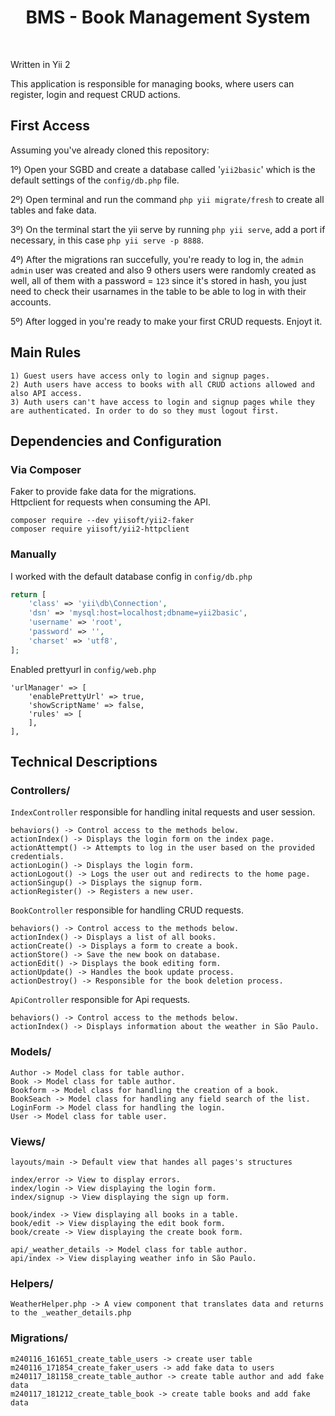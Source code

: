 <p align="center">
    <h1 align="center">BMS - Book Management System</h1>
    <br>
</p>

Written in Yii 2 

This application is responsible for managing books, where users can register, login and request CRUD actions.

First Access
------------
Assuming you've already cloned this repository:

1º) Open your SGBD and create a database called '`yii2basic`' which is the default settings of the `config/db.php` file.

2º) Open terminal and run the command `php yii migrate/fresh` to create all tables and fake data.

3º) On the terminal start the yii serve by running `php yii serve`, add a port if necessary, in this case `php yii serve -p 8888`.

4º) After the migrations ran succefully, you're ready to log in, the `admin admin` user was created and also 9 others users were randomly created as well, all of them with a password = `123` since it's stored in hash, you just need to check their usarnames in the table to be able to log in with their accounts.

5º) After logged in you're ready to make your first CRUD requests. Enjoyt it.


Main Rules
------------
~~~
1) Guest users have access only to login and signup pages.
2) Auth users have access to books with all CRUD actions allowed and also API access.
3) Auth users can't have access to login and signup pages while they are authenticated. In order to do so they must logout first.
~~~

Dependencies and Configuration
------------

### Via Composer

Faker to provide fake data for the migrations.<BR>
Httpclient for requests when consuming the API.

~~~
composer require --dev yiisoft/yii2-faker
composer require yiisoft/yii2-httpclient
~~~

### Manually

I worked with the default database config in `config/db.php`

```php
return [
    'class' => 'yii\db\Connection',
    'dsn' => 'mysql:host=localhost;dbname=yii2basic',
    'username' => 'root',
    'password' => '',
    'charset' => 'utf8',
];
```


Enabled prettyurl in `config/web.php`
~~~
'urlManager' => [
	'enablePrettyUrl' => true,
	'showScriptName' => false,
	'rules' => [
	],
],
~~~

Technical Descriptions
------------

### Controllers/

`IndexController` responsible for handling inital requests and user session.
```
behaviors() -> Control access to the methods below.
actionIndex() -> Displays the login form on the index page.
actionAttempt() -> Attempts to log in the user based on the provided credentials.
actionLogin() -> Displays the login form.
actionLogout() -> Logs the user out and redirects to the home page.
actionSingup() -> Displays the signup form.
actionRegister() -> Registers a new user.
```

`BookController` responsible for handling CRUD requests.
```
behaviors() -> Control access to the methods below.
actionIndex() -> Displays a list of all books.
actionCreate() -> Displays a form to create a book.
actionStore() -> Save the new book on database.
actionEdit() -> Displays the book editing form.
actionUpdate() -> Handles the book update process.
actionDestroy() -> Responsible for the book deletion process.
```

`ApiController` responsible for Api requests.
```
behaviors() -> Control access to the methods below.
actionIndex() -> Displays information about the weather in São Paulo.
```

### Models/
```
Author -> Model class for table author.
Book -> Model class for table author.
Bookform -> Model class for handling the creation of a book.
BookSeach -> Model class for handling any field search of the list.
LoginForm -> Model class for handling the login.
User -> Model class for table user.
```
### Views/
```
layouts/main -> Default view that handes all pages's structures 

index/error -> View to display errors.
index/login -> View displaying the login form.
index/signup -> View displaying the sign up form.

book/index -> View displaying all books in a table.
book/edit -> View displaying the edit book form.
book/create -> View displaying the create book form.

api/_weather_details -> Model class for table author.
api/index -> View displaying weather info in São Paulo.

```
### Helpers/
```
WeatherHelper.php -> A view component that translates data and returns to the _weather_details.php
```
### Migrations/
```
m240116_161651_create_table_users -> create user table
m240116_171854_create_faker_users -> add fake data to users
m240117_181158_create_table_author -> create table author and add fake data
m240117_181212_create_table_book -> create table books and add fake data
```

